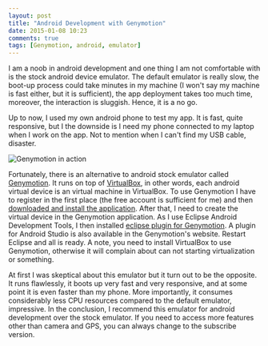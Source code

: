 ```yaml
---
layout: post
title: "Android Development with Genymotion"
date: 2015-01-08 10:23
comments: true
tags: [Genymotion, android, emulator]
---
```

I am a noob in android development and one thing I am not
comfortable with is the stock android device emulator.
The default emulator is really slow, the boot-up process could
take minutes in my machine (I won't say my machine is fast either,
but it is sufficient), the app deployment takes too much time, 
moreover, the interaction is sluggish. Hence, it is a no go.

Up to now, I used my own android phone to test my app. It is fast,
quite responsive, but I the downside is I need my phone connected
to my laptop when I work on the app. Not to mention when I can't find
my USB cable, disaster. 

![Genymotion in action][pic:genymotion]

Fortunately, there is an alternative to android 
stock emulator called [Genymotion][link:genymotion]. It runs
on top of [VirtualBox][link:virtualbox], in other words, each android
virtual device is an virtual machine in VirtualBox. To use Genymotion
I have to register in the first place (the free account is sufficient for me) 
and then [downloaded and install the application][link:installation]. 
After that, I need to create the virtual device
in the Genymotion application. 
As I use Eclipse Android Development Tools, I then installed 
[eclipse plugin for Genymotion][link:eclipse-plugin]. A plugin for 
Android Studio is also available in the Genymotion's website. Restart Eclipse and 
all is ready. A note, you need to install VirtualBox to use Genymotion, 
otherwise it will complain about can not starting virtualization or 
something.

At first I was skeptical about this emulator but it turn out to be the
opposite. It runs flawlessly, it boots up very fast and very responsive, and at some
point it is even faster than my phone. More importantly, it consumes considerably less
CPU resources compared to the default emulator, impressive. In the conclusion, I recommend
this emulator for android development over the stock emulator. If you need to access
more features other than camera and GPS, you can always change to the subscribe
version.


[link:genymotion]: https://www.genymotion.com
[link:virtualbox]: https://www.virtualbox.org
[link:eclipse-plugin]: http://marketplace.eclipse.org/content/genymotion-plugin-eclipse
[link:installation]: https://www.genymotion.com/#!/developers/user-guide#installing-genymotion
[pic:genymotion]: /images/genymotion.png